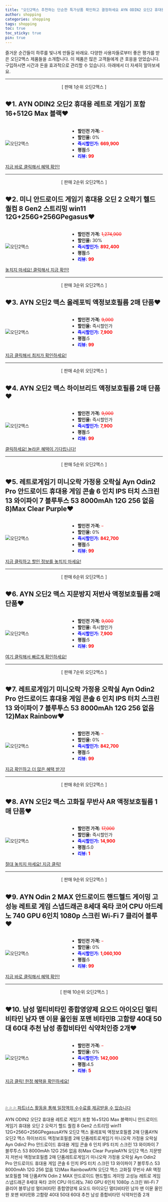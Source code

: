 ```yaml
---
title: "오딘2맥스 추천하는 단순한 특가상품 확인하고 결정하세요 AYN ODIN2 오딘2 휴대용 레트로"
author: shopping
categories: shopping
tags: shopping
toc: true
toc_sticky: true
pin: true
---
```

즐거운 순간들이 하루를 빛나게 만들길 바래요. 다양한 사용자들로부터 좋은 평가를 받은 오딘2맥스 제품들을 소개합니다. 이 제품은 많은 고객들에게 큰 호응을 얻었습니다. 구입하시면 시간과 돈을 효과적으로 관리할 수 있습니다. 아래에서 더 자세히 알아보세요.

---
<p class="toplist" style="margin: 0 auto; display: block; width: fit-content;">[ 판매 1순위 오딘2맥스 ]</p>

<h2><strong>❤️1. AYN ODIN2 오딘2 휴대용 레트로 게임기 포함 16+512G Max 블랙❤️</strong></h2>

<div style="display: flex; align-items: center;">
    <div style="flex: 0.4;">
        <img src="https://thumbnail6.coupangcdn.com/thumbnails/remote/230x230ex/image/vendor_inventory/7b99/5a185bd570318d37366e09bfacdbd3770121993741834a87bfd27d7ca720.jpg" alt="오딘2맥스" style="max-width: 100%;">
    </div>
    <div style="flex: 0.6; margin-left: 10px;">
        <ul>
            <li><strong>할인전 가격:</strong> <del style="color: red;">-</del></li>
            <li><strong>할인율:</strong> 0%</li>
            <li><span style='color:blue'><strong>즉시할인가:</strong></span> <span style='color:red'><strong>669,900</strong></span></li>
            <li><strong>평점:</strong>5</li>
            <li><span style='color:blue'><strong>리뷰:</strong></span> <span style='color:red'><strong>99</strong></span></li>
        </ul>
    </div>
</div>
<div class="center">
    <a href="https://William4Davisa.github.io?lptag=AF9450613&subid=githubio&pageKey=7966883353&traceid=V0-153&itemId=22049681789&vendorItemId=89096979666" class="myButton">
        지금 바로 클릭해서 혜택 확인!
    </a>
</div>


---
<p class="toplist" style="margin: 0 auto; display: block; width: fit-content;">[ 판매 2순위 오딘2맥스 ]</p>

<h2><strong>❤️2. 미니 안드로이드 게임기 휴대용 오딘 2 오락기 헬드 퀄컴 8 Gen2 스트리밍 win11 12G+256G+256GPegasus❤️</strong></h2>

<div style="display: flex; align-items: center;">
    <div style="flex: 0.4;">
        <img src="https://thumbnail7.coupangcdn.com/thumbnails/remote/230x230ex/image/vendor_inventory/758c/da16aafa849453cc6742b00af70d602b3fa3f396e9eb1cb218258c1cae0f.jpg" alt="오딘2맥스" style="max-width: 100%;">
    </div>
    <div style="flex: 0.6; margin-left: 10px;">
        <ul>
            <li><strong>할인전 가격:</strong> <del style="color: red;">1,274,900</del></li>
            <li><strong>할인율:</strong> 30%</li>
            <li><span style='color:blue'><strong>즉시할인가:</strong></span> <span style='color:red'><strong>892,400</strong></span></li>
            <li><strong>평점:</strong>5</li>
            <li><span style='color:blue'><strong>리뷰:</strong></span> <span style='color:red'><strong>99</strong></span></li>
        </ul>
    </div>
</div>
<div class="center">
    <a href="https://William4Davisa.github.io?lptag=AF9450613&subid=githubio&pageKey=7961118842&traceid=V0-153&itemId=22010528300&vendorItemId=89057959344" class="myButton">
        놓치지 마세요! 클릭해서 지금 확인!
    </a>
</div>


---
<p class="toplist" style="margin: 0 auto; display: block; width: fit-content;">[ 판매 3순위 오딘2맥스 ]</p>

<h2><strong>❤️3. AYN 오딘2 맥스 올레포빅 액정보호필름 2매 단품❤️</strong></h2>

<div style="display: flex; align-items: center;">
    <div style="flex: 0.4;">
        <img src="https://thumbnail9.coupangcdn.com/thumbnails/remote/230x230ex/image/vendor_inventory/8b1d/922f8ecd7e9a6a50ace9ce678d571a79237246c0a48d47cf6ec3ccd86312.jpg" alt="오딘2맥스" style="max-width: 100%;">
    </div>
    <div style="flex: 0.6; margin-left: 10px;">
        <ul>
            <li><strong>할인전 가격:</strong> <del style="color: red;">9,000</del></li>
            <li><strong>할인율:</strong> 즉시할인가</li>
            <li><span style='color:blue'><strong>즉시할인가:</strong></span> <span style='color:red'><strong>7,900</strong></span></li>
            <li><strong>평점:</strong>5</li>
            <li><span style='color:blue'><strong>리뷰:</strong></span> <span style='color:red'><strong>99</strong></span></li>
        </ul>
    </div>
</div>
<div class="center">
    <a href="https://William4Davisa.github.io?lptag=AF9450613&subid=githubio&pageKey=7744588513&traceid=V0-153&itemId=20844790788&vendorItemId=87912395771" class="myButton">
        지금 클릭해서 최저가 확인하세요!
    </a>
</div>


---
<p class="toplist" style="margin: 0 auto; display: block; width: fit-content;">[ 판매 4순위 오딘2맥스 ]</p>

<h2><strong>❤️4. AYN 오딘2 맥스 하이브리드 액정보호필름 2매 단품❤️</strong></h2>

<div style="display: flex; align-items: center;">
    <div style="flex: 0.4;">
        <img src="https://thumbnail9.coupangcdn.com/thumbnails/remote/230x230ex/image/vendor_inventory/8b1d/922f8ecd7e9a6a50ace9ce678d571a79237246c0a48d47cf6ec3ccd86312.jpg" alt="오딘2맥스" style="max-width: 100%;">
    </div>
    <div style="flex: 0.6; margin-left: 10px;">
        <ul>
            <li><strong>할인전 가격:</strong> <del style="color: red;">9,000</del></li>
            <li><strong>할인율:</strong> 즉시할인가</li>
            <li><span style='color:blue'><strong>즉시할인가:</strong></span> <span style='color:red'><strong>7,900</strong></span></li>
            <li><strong>평점:</strong>5</li>
            <li><span style='color:blue'><strong>리뷰:</strong></span> <span style='color:red'><strong>99</strong></span></li>
        </ul>
    </div>
</div>
<div class="center">
    <a href="https://William4Davisa.github.io?lptag=AF9450613&subid=githubio&pageKey=7744588705&traceid=V0-153&itemId=20844792018&vendorItemId=87912396826" class="myButton">
        클릭하세요! 놀라운 혜택이 기다립니다!
    </a>
</div>


---
<p class="toplist" style="margin: 0 auto; display: block; width: fit-content;">[ 판매 5순위 오딘2맥스 ]</p>

<h2><strong>❤️5. 레트로게임기 미니오락 가정용 오락실 Ayn Odin2 Pro 안드로이드 휴대용 게임 콘솔 6 인치 IPS 터치 스크린 13 와이파이 7 블루투스 53 8000mAh 12G 256 없음 8)Max Clear Purple❤️</strong></h2>

<div style="display: flex; align-items: center;">
    <div style="flex: 0.4;">
        <img src="https://thumbnail8.coupangcdn.com/thumbnails/remote/230x230ex/image/vendor_inventory/3454/22459291c91c169812a07739937eed85681ae137d4a679939086c3db7097.jpg" alt="오딘2맥스" style="max-width: 100%;">
    </div>
    <div style="flex: 0.6; margin-left: 10px;">
        <ul>
            <li><strong>할인전 가격:</strong> <del style="color: red;">-</del></li>
            <li><strong>할인율:</strong> 0%</li>
            <li><span style='color:blue'><strong>즉시할인가:</strong></span> <span style='color:red'><strong>842,700</strong></span></li>
            <li><strong>평점:</strong>5</li>
            <li><span style='color:blue'><strong>리뷰:</strong></span> <span style='color:red'><strong>99</strong></span></li>
        </ul>
    </div>
</div>
<div class="center">
    <a href="https://William4Davisa.github.io?lptag=AF9450613&subid=githubio&pageKey=7928326567&traceid=V0-153&itemId=21801093867&vendorItemId=89157630245" class="myButton">
        지금 클릭하고 할인 정보를 놓치지 마세요!
    </a>
</div>


---
<p class="toplist" style="margin: 0 auto; display: block; width: fit-content;">[ 판매 6순위 오딘2맥스 ]</p>

<h2><strong>❤️6. AYN 오딘2 맥스 지문방지 저반사 액정보호필름 2매 단품❤️</strong></h2>

<div style="display: flex; align-items: center;">
    <div style="flex: 0.4;">
        <img src="https://thumbnail9.coupangcdn.com/thumbnails/remote/230x230ex/image/vendor_inventory/403f/ff28371c7bdc812963896d046035f6b976774ec11c9a3a315afa35391be5.jpg" alt="오딘2맥스" style="max-width: 100%;">
    </div>
    <div style="flex: 0.6; margin-left: 10px;">
        <ul>
            <li><strong>할인전 가격:</strong> <del style="color: red;">9,000</del></li>
            <li><strong>할인율:</strong> 즉시할인가</li>
            <li><span style='color:blue'><strong>즉시할인가:</strong></span> <span style='color:red'><strong>7,900</strong></span></li>
            <li><strong>평점:</strong>5</li>
            <li><span style='color:blue'><strong>리뷰:</strong></span> <span style='color:red'><strong>99</strong></span></li>
        </ul>
    </div>
</div>
<div class="center">
    <a href="https://William4Davisa.github.io?lptag=AF9450613&subid=githubio&pageKey=7744588471&traceid=V0-153&itemId=20844790559&vendorItemId=87912395374" class="myButton">
        여기 클릭해서 빠르게 확인하세요!
    </a>
</div>


---
<p class="toplist" style="margin: 0 auto; display: block; width: fit-content;">[ 판매 7순위 오딘2맥스 ]</p>

<h2><strong>❤️7. 레트로게임기 미니오락 가정용 오락실 Ayn Odin2 Pro 안드로이드 휴대용 게임 콘솔 6 인치 IPS 터치 스크린 13 와이파이 7 블루투스 53 8000mAh 12G 256 없음 12)Max Rainbow❤️</strong></h2>

<div style="display: flex; align-items: center;">
    <div style="flex: 0.4;">
        <img src="https://thumbnail8.coupangcdn.com/thumbnails/remote/230x230ex/image/vendor_inventory/3454/22459291c91c169812a07739937eed85681ae137d4a679939086c3db7097.jpg" alt="오딘2맥스" style="max-width: 100%;">
    </div>
    <div style="flex: 0.6; margin-left: 10px;">
        <ul>
            <li><strong>할인전 가격:</strong> <del style="color: red;">-</del></li>
            <li><strong>할인율:</strong> 0%</li>
            <li><span style='color:blue'><strong>즉시할인가:</strong></span> <span style='color:red'><strong>842,700</strong></span></li>
            <li><strong>평점:</strong>5</li>
            <li><span style='color:blue'><strong>리뷰:</strong></span> <span style='color:red'><strong>99</strong></span></li>
        </ul>
    </div>
</div>
<div class="center">
    <a href="https://William4Davisa.github.io?lptag=AF9450613&subid=githubio&pageKey=7928326567&traceid=V0-153&itemId=21801093865&vendorItemId=89157630215" class="myButton">
        지금 확인하고 더 많은 혜택 받기!
    </a>
</div>


---
<p class="toplist" style="margin: 0 auto; display: block; width: fit-content;">[ 판매 8순위 오딘2맥스 ]</p>

<h2><strong>❤️8. AYN 오딘2 맥스 고화질 무반사 AR 액정보호필름 1매 단품❤️</strong></h2>

<div style="display: flex; align-items: center;">
    <div style="flex: 0.4;">
        <img src="https://thumbnail10.coupangcdn.com/thumbnails/remote/230x230ex/image/vendor_inventory/be2d/70f9171a042da153008b1bd7e6a450720afe6cb463daee58171c2cce0570.jpg" alt="오딘2맥스" style="max-width: 100%;">
    </div>
    <div style="flex: 0.6; margin-left: 10px;">
        <ul>
            <li><strong>할인전 가격:</strong> <del style="color: red;">17,000</del></li>
            <li><strong>할인율:</strong> 즉시할인가</li>
            <li><span style='color:blue'><strong>즉시할인가:</strong></span> <span style='color:red'><strong>14,900</strong></span></li>
            <li><strong>평점:</strong>5.0</li>
            <li><span style='color:blue'><strong>리뷰:</strong></span> <span style='color:red'><strong>1</strong></span></li>
        </ul>
    </div>
</div>
<div class="center">
    <a href="https://William4Davisa.github.io?lptag=AF9450613&subid=githubio&pageKey=7744588653&traceid=V0-153&itemId=20844791841&vendorItemId=87912396348" class="myButton">
        절대 놓치지 마세요! 지금 클릭!
    </a>
</div>


---
<p class="toplist" style="margin: 0 auto; display: block; width: fit-content;">[ 판매 9순위 오딘2맥스 ]</p>

<h2><strong>❤️9. AYN Odin 2 MAX 안드로이드 핸드헬드 게이밍 고성능 레트로 게임 스냅드래곤 8세대 옥타 코어 CPU 아드레노 740 GPU 6인치 1080p 스크린 Wi-Fi 7 클리어 블루❤️</strong></h2>

<div style="display: flex; align-items: center;">
    <div style="flex: 0.4;">
        <img src="https://thumbnail9.coupangcdn.com/thumbnails/remote/230x230ex/image/vendor_inventory/3ffd/b0fa0c17c29f7e3e8c1a2f6f984f5d7d1149289e0bce14652245be75fafb.jpg" alt="오딘2맥스" style="max-width: 100%;">
    </div>
    <div style="flex: 0.6; margin-left: 10px;">
        <ul>
            <li><strong>할인전 가격:</strong> <del style="color: red;">-</del></li>
            <li><strong>할인율:</strong> 0%</li>
            <li><span style='color:blue'><strong>즉시할인가:</strong></span> <span style='color:red'><strong>1,060,100</strong></span></li>
            <li><strong>평점:</strong>5</li>
            <li><span style='color:blue'><strong>리뷰:</strong></span> <span style='color:red'><strong>99</strong></span></li>
        </ul>
    </div>
</div>
<div class="center">
    <a href="https://William4Davisa.github.io?lptag=AF9450613&subid=githubio&pageKey=8202884578&traceid=V0-153&itemId=23519491892&vendorItemId=90545851820" class="myButton">
        지금 바로 클릭해서 혜택 확인!
    </a>
</div>


---
<p class="toplist" style="margin: 0 auto; display: block; width: fit-content;">[ 판매 10순위 오딘2맥스 ]</p>

<h2><strong>❤️10. 남성 멀티비타민 종합영양제 요오드 아이오딘 멀티비타민 남자 맨 이뮨 올인원 포맨 비타민B 고함량 40대 50대 60대 추천 남성 종합비타민 식약처인증 2개❤️</strong></h2>

<div style="display: flex; align-items: center;">
    <div style="flex: 0.4;">
        <img src="https://thumbnail7.coupangcdn.com/thumbnails/remote/230x230ex/image/vendor_inventory/66e8/922316a17a8138b24bb756a26fb56c53e383b2599da23aa8763d89b48d3f.jpg" alt="오딘2맥스" style="max-width: 100%;">
    </div>
    <div style="flex: 0.6; margin-left: 10px;">
        <ul>
            <li><strong>할인전 가격:</strong> <del style="color: red;">-</del></li>
            <li><strong>할인율:</strong> 0%</li>
            <li><span style='color:blue'><strong>즉시할인가:</strong></span> <span style='color:red'><strong>142,000</strong></span></li>
            <li><strong>평점:</strong>4.5</li>
            <li><span style='color:blue'><strong>리뷰:</strong></span> <span style='color:red'><strong>5</strong></span></li>
        </ul>
    </div>
</div>
<div class="center">
    <a href="https://William4Davisa.github.io?lptag=AF9450613&subid=githubio&pageKey=6708960947&traceid=V0-153&itemId=18435614559&vendorItemId=85572223907" class="myButton">
        지금 클릭! 한정 혜택을 확인하세요!
    </a>
</div>

<br><br><br>[💦 💦 💦 파트너스 활동을 통해 일정액의 수수료를 제공받을 수 있습니다](https://link.coupang.com/a/bcpT2c)<br><br>AYN ODIN2 오딘2 휴대용 레트로 게임기 포함 16+512G Max 블랙미니 안드로이드 게임기 휴대용 오딘 2 오락기 헬드 퀄컴 8 Gen2 스트리밍 win11 12G+256G+256GPegasusAYN 오딘2 맥스 올레포빅 액정보호필름 2매 단품AYN 오딘2 맥스 하이브리드 액정보호필름 2매 단품레트로게임기 미니오락 가정용 오락실 Ayn Odin2 Pro 안드로이드 휴대용 게임 콘솔 6 인치 IPS 터치 스크린 13 와이파이 7 블루투스 53 8000mAh 12G 256 없음 8)Max Clear PurpleAYN 오딘2 맥스 지문방지 저반사 액정보호필름 2매 단품레트로게임기 미니오락 가정용 오락실 Ayn Odin2 Pro 안드로이드 휴대용 게임 콘솔 6 인치 IPS 터치 스크린 13 와이파이 7 블루투스 53 8000mAh 12G 256 없음 12)Max RainbowAYN 오딘2 맥스 고화질 무반사 AR 액정보호필름 1매 단품AYN Odin 2 MAX 안드로이드 핸드헬드 게이밍 고성능 레트로 게임 스냅드래곤 8세대 옥타 코어 CPU 아드레노 740 GPU 6인치 1080p 스크린 Wi-Fi 7 클리어 블루남성 멀티비타민 종합영양제 요오드 아이오딘 멀티비타민 남자 맨 이뮨 올인원 포맨 비타민B 고함량 40대 50대 60대 추천 남성 종합비타민 식약처인증 2개